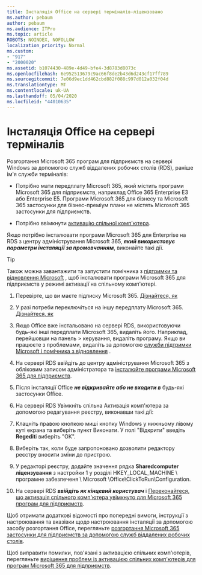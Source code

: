 ```yaml
---
title: Інсталяція Office на сервері терміналів-ліцензовано
ms.author: pebaum
author: pebaum
ms.audience: ITPro
ms.topic: article
ROBOTS: NOINDEX, NOFOLLOW
localization_priority: Normal
ms.custom:
- "917"
- "2000020"
ms.assetid: b1074430-489e-4d49-bfe4-3d8783d8073c
ms.openlocfilehash: 6e952513679c9ac66f8de2b43d6d243cf17ff789
ms.sourcegitcommit: 7e06d9ec1dd462cbd882f088c997d012a032f04d
ms.translationtype: MT
ms.contentlocale: uk-UA
ms.lasthandoff: 05/04/2020
ms.locfileid: "44010635"
---
```

# <a name="installing-office-on-a-terminal-server"></a>Інсталяція Office на сервері терміналів

Розгортання Microsoft 365 програм для підприємств на сервері Windows за допомогою служб віддалених робочих столів (RDS), раніше ім'я служби терміналів:
  
- Потрібно мати передплату Microsoft 365, який містить програми Microsoft 365 для підприємств, наприклад Office 365 Enterprise E3 або Enterprise E5. Програми Microsoft 365 для бізнесу та Microsoft 365 застосунки для бізнес-преміум плани не містять Microsoft 365 застосунки для підприємств.

- Потрібно ввімкнути [активацію спільної комп'ютера](https://docs.microsoft.com/DeployOffice/overview-shared-computer-activation).

Якщо потрібно інсталювати програми Microsoft 365 для Enterprise на RDS з центру адміністрування Microsoft 365, ***який використовує параметри інсталяції за промовчанням***, виконайте такі дії.

> [!TIP]
> Також можна завантажити та запустити помічника з [підтримки та відновлення Microsoft](https://aka.ms/SaRA_OfficeSCA_M365Portal) , щоб інсталювати програми Microsoft 365 для підприємств у режимі активації на спільному комп'ютері.
  
1. Перевірте, що ви маєте підписку Microsoft 365. [Дізнайтеся, як](https://docs.microsoft.com/office365/admin/admin-overview/what-subscription-do-i-have)

2. У разі потреби переключіться на іншу передплату Microsoft 365. [Дізнайтеся, як](https://docs.microsoft.com/office365/admin/subscriptions-and-billing/switch-to-a-different-plan)

3. Якщо Office вже інстальовано на сервері RDS, використовуючи будь-які інші передплати Microsoft 365, видаліть його. Наприклад, перейшовши на панель \> керування, видаліть програму. Якщо ви працюєте з проблемами, видаліть за допомогою [служби підтримки Microsoft і помічника з відновлення](https://aka.ms/SARA-OfficeUninstall-Alchemy) .

4. На сервері RDS ввійдіть до центру адміністрування Microsoft 365 з обліковим записом адміністратора та [інсталюйте програми Microsoft 365 для підприємств](https://portal.office.com/OLS/MySoftware.aspx).

5. Після інсталяції Office ***не відкривайте або не входити в*** будь-які застосунки Office.

6. На сервері RDS Увімкніть спільна Активація комп'ютера за допомогою редагування реєстру, виконавши такі дії:

1. Клацніть правою кнопкою миші кнопку Windows у нижньому лівому куті екрана та виберіть пункт Виконати. У полі "Відкрити" введіть **Regedit**і виберіть "OK".

2. Виберіть так, коли буде запропоновано дозволити редактору реєстру вносити зміни до пристрою.

3. У редакторі реєстру, додайте значення рядка **Sharedcomputer ліцензування** з настройки 1 у розділі HKEY_LOCAL_MACHINE \ програмне забезпеченя \ Microsoft \Office\ClickToRun\Configuration.

7. На сервері RDS ***ввійдіть як кінцевий користувач*** і [Переконайтеся, що активація спільного комп'ютера увімкнуто для Microsoft 365 програм для підприємств](https://docs.microsoft.com/DeployOffice/troubleshoot-shared-computer-activation#verify-that-activation-for-microsoft-365-apps-succeeded).

Щоб отримати додаткові відомості про попередні вимоги, інструкції з настроювання та вказівки щодо настроювання інсталяції за допомогою засобу розгортання Office, перегляньте [розгортання Microsoft 365 застосунки для підприємств за допомогою служб віддалених робочих столів](https://docs.microsoft.com/DeployOffice/deploy-microsoft-365-apps-remote-desktop-services).
  
Щоб виправити помилки, пов'язані з активацією спільних комп'ютерів, перегляньте [вирішення проблем із активацією спільних комп'ютерів для програм Microsoft 365 для підприємств](https://docs.microsoft.com/DeployOffice/troubleshoot-shared-computer-activation).
  